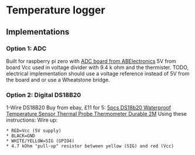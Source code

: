 
# Temperature logger

## Implementations

### Option 1: ADC

Built for raspberry pi zero with [ADC board from ABElectronics](https://www.abelectronics.co.uk/p/69/ADC-Pi-Zero-Raspberry-Pi-Analogue-to-Digital-converter)
5V from board Vcc used in voltage divider with 9.4 k ohm and the thermister.
TODO, electrical implementation should use a voltage reference instead of 5V
from the board and or use a Wheatstone bridge.

### Option 2: Digital DS18B20

1-Wire DS18B20
Buy from ebay, £11 for 5: [5pcs DS18b20 Waterproof Temperature Sensor Thermal Probe Thermometer Durable 2M](http://www.ebay.co.uk/itm/162158276878)
Using these instructions:
Wire up:

    * RED=Vcc (5V supply)
    * BLACK=GND
    * WHITE/YELLOW=SIG (GPIO4)
    * 4.7 kOhm "pull-up" resistor between yellow (SIG) and red (Vcc)
